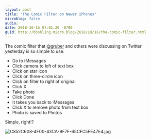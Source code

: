 ```yaml
---
layout: post
title: "The Comic Filter on Newer iPhones"
microblog: false
audio: 
date: 2018-10-16 07:01:20 -0700
guid: http://bbohling.micro.blog/2018/10/16/the-comic-filter.html
---
```

The comic filter that [@gruber](https://micro.blog/gruber) and others were discussing on Twitter yesterday is so simple to use: 

* Go to iMessages
* Click camera to left of text box
* Click on star icon
* Click on three-circle icon
* Click on filter to right of original
* Click X
* Take photo
* Click Done
*  It takes you back to iMessages
*  Click X to remove photo from text box
*  Photo is saved to Photos

Simple, right!?

![C852C608-4F00-43CA-9F7F-65CFC5FE47E4.jpg](http://micro.brandonbohling.com/uploads/2018/b6f3240d4e.jpg)
